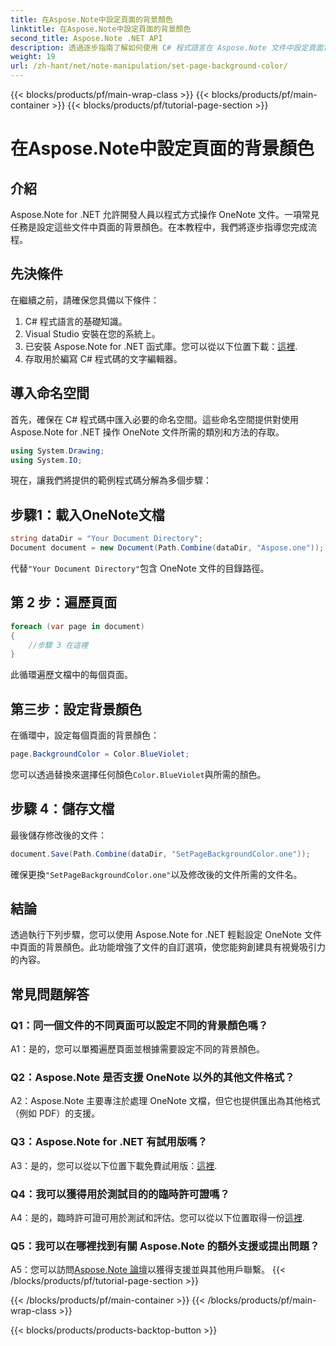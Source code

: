 ```yaml
---
title: 在Aspose.Note中設定頁面的背景顏色
linktitle: 在Aspose.Note中設定頁面的背景顏色
second_title: Aspose.Note .NET API
description: 透過逐步指南了解如何使用 C# 程式語言在 Aspose.Note 文件中設定頁面背景顏色。
weight: 19
url: /zh-hant/net/note-manipulation/set-page-background-color/
---
```


{{< blocks/products/pf/main-wrap-class >}}
{{< blocks/products/pf/main-container >}}
{{< blocks/products/pf/tutorial-page-section >}}

# 在Aspose.Note中設定頁面的背景顏色

## 介紹

Aspose.Note for .NET 允許開發人員以程式方式操作 OneNote 文件。一項常見任務是設定這些文件中頁面的背景顏色。在本教程中，我們將逐步指導您完成流程。

## 先決條件

在繼續之前，請確保您具備以下條件：

1. C# 程式語言的基礎知識。
2. Visual Studio 安裝在您的系統上。
3. 已安裝 Aspose.Note for .NET 函式庫。您可以從以下位置下載：[這裡](https://releases.aspose.com/note/net/).
4. 存取用於編寫 C# 程式碼的文字編輯器。

## 導入命名空間

首先，確保在 C# 程式碼中匯入必要的命名空間。這些命名空間提供對使用 Aspose.Note for .NET 操作 OneNote 文件所需的類別和方法的存取。

```csharp
using System.Drawing;
using System.IO;

```

現在，讓我們將提供的範例程式碼分解為多個步驟：

## 步驟1：載入OneNote文檔

```csharp
string dataDir = "Your Document Directory";
Document document = new Document(Path.Combine(dataDir, "Aspose.one"));
```

代替`"Your Document Directory"`包含 OneNote 文件的目錄路徑。

## 第 2 步：遍歷頁面

```csharp
foreach (var page in document)
{
    //步驟 3 在這裡
}
```

此循環遍歷文檔中的每個頁面。

## 第三步：設定背景顏色

在循環中，設定每個頁面的背景顏色：

```csharp
page.BackgroundColor = Color.BlueViolet;
```

您可以透過替換來選擇任何顏色`Color.BlueViolet`與所需的顏色。

## 步驟 4：儲存文檔

最後儲存修改後的文件：

```csharp
document.Save(Path.Combine(dataDir, "SetPageBackgroundColor.one"));
```

確保更換`"SetPageBackgroundColor.one"`以及修改後的文件所需的文件名。

## 結論

透過執行下列步驟，您可以使用 Aspose.Note for .NET 輕鬆設定 OneNote 文件中頁面的背景顏色。此功能增強了文件的自訂選項，使您能夠創建具有視覺吸引力的內容。

## 常見問題解答

### Q1：同一個文件的不同頁面可以設定不同的背景顏色嗎？

A1：是的，您可以單獨遍歷頁面並根據需要設定不同的背景顏色。

### Q2：Aspose.Note 是否支援 OneNote 以外的其他文件格式？

A2：Aspose.Note 主要專注於處理 OneNote 文檔，但它也提供匯出為其他格式（例如 PDF）的支援。

### Q3：Aspose.Note for .NET 有試用版嗎？

A3：是的，您可以從以下位置下載免費試用版：[這裡](https://releases.aspose.com/).

### Q4：我可以獲得用於測試目的的臨時許可證嗎？

 A4：是的，臨時許可證可用於測試和評估。您可以從以下位置取得一份[這裡](https://purchase.aspose.com/temporary-license/).

### Q5：我可以在哪裡找到有關 Aspose.Note 的額外支援或提出問題？

 A5：您可以訪問[Aspose.Note 論壇](https://forum.aspose.com/c/note/28)以獲得支援並與其他用戶聯繫。
{{< /blocks/products/pf/tutorial-page-section >}}

{{< /blocks/products/pf/main-container >}}
{{< /blocks/products/pf/main-wrap-class >}}

{{< blocks/products/products-backtop-button >}}
